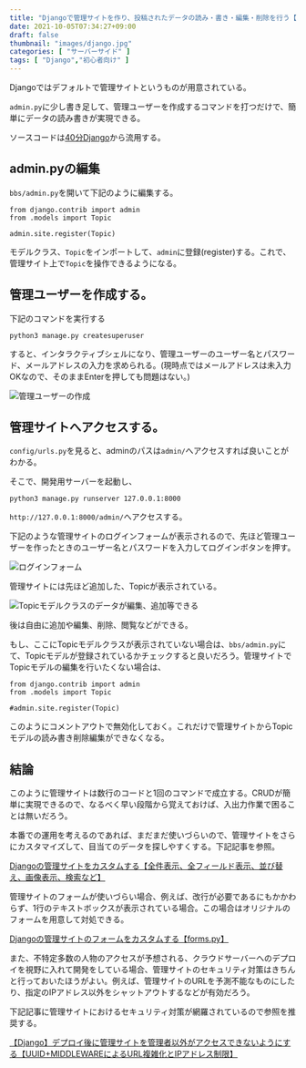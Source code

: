 ```yaml
---
title: "Djangoで管理サイトを作り、投稿されたデータの読み・書き・編集・削除を行う【admin.py】"
date: 2021-10-05T07:34:27+09:00
draft: false
thumbnail: "images/django.jpg"
categories: [ "サーバーサイド" ]
tags: [ "Django","初心者向け" ]
---
```


Djangoではデフォルトで管理サイトというものが用意されている。

`admin.py`に少し書き足して、管理ユーザーを作成するコマンドを打つだけで、簡単にデータの読み書きが実現できる。

ソースコードは[40分Django](/post/startup-django/)から流用する。

## admin.pyの編集

`bbs/admin.py`を開いて下記のように編集する。

    from django.contrib import admin
    from .models import Topic
    
    admin.site.register(Topic)

モデルクラス、`Topic`をインポートして、`admin`に登録(register)する。これで、管理サイト上で`Topic`を操作できるようになる。

## 管理ユーザーを作成する。

下記のコマンドを実行する

    python3 manage.py createsuperuser

すると、インタラクティブシェルになり、管理ユーザーのユーザー名とパスワード、メールアドレスの入力を求められる。(現時点ではメールアドレスは未入力OKなので、そのままEnterを押しても問題はない。)

<div class="img-center"><img src="/images/Screenshot from 2021-10-05 07-42-30.png" alt="管理ユーザーの作成"></div>

## 管理サイトへアクセスする。

`config/urls.py`を見ると、adminのパスは`admin/`へアクセスすれば良いことがわかる。

そこで、開発用サーバーを起動し、

    python3 manage.py runserver 127.0.0.1:8000

`http://127.0.0.1:8000/admin/`へアクセスする。

下記のような管理サイトのログインフォームが表示されるので、先ほど管理ユーザーを作ったときのユーザー名とパスワードを入力してログインボタンを押す。

<div class="img-center"><img src="/images/Screenshot from 2021-10-05 07-46-34.png" alt="ログインフォーム"></div>

管理サイトには先ほど追加した、Topicが表示されている。

<div class="img-center"><img src="/images/Screenshot from 2021-10-05 07-47-51.png" alt="Topicモデルクラスのデータが編集、追加等できる"></div>

後は自由に追加や編集、削除、閲覧などができる。

もし、ここにTopicモデルクラスが表示されていない場合は、`bbs/admin.py`にて、Topicモデルが登録されているかチェックすると良いだろう。管理サイトでTopicモデルの編集を行いたくない場合は、

    from django.contrib import admin
    from .models import Topic
    
    #admin.site.register(Topic)

このようにコメントアウトで無効化しておく。これだけで管理サイトからTopicモデルの読み書き削除編集ができなくなる。

## 結論

このように管理サイトは数行のコードと1回のコマンドで成立する。CRUDが簡単に実現できるので、なるべく早い段階から覚えておけば、入出力作業で困ることは無いだろう。

本番での運用を考えるのであれば、まだまだ使いづらいので、管理サイトをさらにカスタマイズして、目当てのデータを探しやすくする。下記記事を参照。

[Djangoの管理サイトをカスタムする【全件表示、全フィールド表示、並び替え、画像表示、検索など】](/post/django-admin-custom/)

管理サイトのフォームが使いづらい場合、例えば、改行が必要であるにもかかわらず、1行のテキストボックスが表示されている場合。この場合はオリジナルのフォームを用意して対処できる。

[Djangoの管理サイトのフォームをカスタムする【forms.py】](/post/django-admin-custom-form/)

また、不特定多数の人物のアクセスが予想される、クラウドサーバーへのデプロイを視野に入れて開発をしている場合、管理サイトのセキュリティ対策はきちんと行っておいたほうがよい。例えば、管理サイトのURLを予測不能なものにしたり、指定のIPアドレス以外をシャットアウトするなどが有効だろう。

下記記事に管理サイトにおけるセキュリティ対策が網羅されているので参照を推奨する。

[【Django】デプロイ後に管理サイトを管理者以外がアクセスできないようにする【UUID+MIDDLEWAREによるURL複雑化とIPアドレス制限】](/post/django-admin-protect/)



